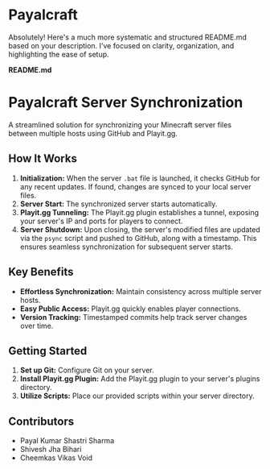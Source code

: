 # Payalcraft
Absolutely! Here's a much more systematic and structured README.md based on your description. I've focused on clarity, organization, and highlighting the ease of setup.

**README.md**

# Payalcraft Server Synchronization

A streamlined solution for synchronizing your Minecraft server files between multiple hosts using GitHub and Playit.gg.

## How It Works

1. **Initialization:** When the server `.bat` file is launched, it checks GitHub for any recent updates. If found, changes are synced to your local server files.
2. **Server Start:** The synchronized server starts automatically.
3. **Playit.gg Tunneling:** The Playit.gg plugin establishes a tunnel, exposing your server's IP and ports for players to connect.
4. **Server Shutdown:** Upon closing, the server's modified files are updated via the `psync` script and pushed to GitHub, along with a timestamp. This ensures seamless synchronization for subsequent server starts.

## Key Benefits

* **Effortless Synchronization:** Maintain consistency across multiple server hosts.
* **Easy Public Access:** Playit.gg quickly enables player connections.
* **Version Tracking:** Timestamped commits help track server changes over time.

## Getting Started

1. **Set up Git:** Configure Git on your server.
2. **Install Playit.gg Plugin:** Add the Playit.gg plugin to your server's plugins directory.
3. **Utilize Scripts:** Place our provided scripts within your server directory.

## Contributors

* Payal Kumar Shastri Sharma
* Shivesh Jha Bihari
* Cheemkas Vikas Void

